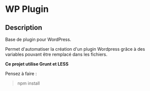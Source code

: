 WP Plugin
=============

## Description

Base de plugin pour WordPress.

Permet d'automatiser la création d'un plugin Wordpress grâce à des variables pouvant être remplacé dans les fichiers.

**Ce projet utilise Grunt et LESS**

Pensez à faire :

> npm install
